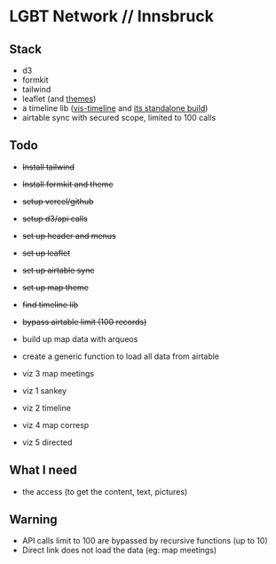 # LGBT Network // Innsbruck

## Stack

- d3
- formkit
- tailwind
- leaflet (and [themes](https://leaflet-extras.github.io/leaflet-providers/preview/))
- a timeline lib ([vis-timeline](https://github.com/visjs/vis-timeline) and [its standalone build](https://visjs.github.io/vis-timeline/examples/timeline/standalone-build.html))
- airtable sync with secured scope, limited to 100 calls

## Todo

- ~~Install tailwind~~
- ~~Install formkit and theme~~
- ~~setup vercel/github~~
- ~~setup d3/api calls~~
- ~~set up header and menus~~
- ~~set up leaflet~~
- ~~set up airtable sync~~
- ~~set up map theme~~
- ~~find timeline lib~~
- ~~bypass airtable limit (100 records)~~

- build up map data with arqueos
- create a generic function to load all data from airtable

- viz 3 map meetings

- viz 1 sankey
- viz 2 timeline
- viz 4 map corresp
- viz 5 directed

## What I need

- the access (to get the content, text, pictures)

## Warning

- API calls limit to 100 are bypassed by recursive functions (up to 10)
- Direct link does not load the data (eg: map meetings)